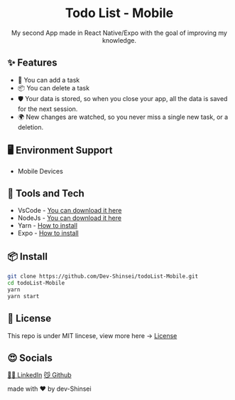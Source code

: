<h1 align="center">Todo List - Mobile</h1>

<div align="center">

My second App made in React Native/Expo with the goal of improving my knowledge.

</div>

## ✨ Features

- 🌈 You can add a task
- 📦 You can delete a task
- 🛡 Your data is stored, so when you close your app, all the data is saved for the next session.
- 🌍 New changes are watched, so you never miss a single new task, or a deletion.

## 🖥 Environment Support

- Mobile Devices

## 🔧 Tools and Tech

- VsCode - <a href="https://code.visualstudio.com/" target="_blank">You can download it here</a>
- NodeJs - <a href="https://nodejs.org/en/" target="_blank">You can download it here</a>
- Yarn - <a href="https://classic.yarnpkg.com/en/docs/install#windows-stable" target="_blank">How to install</a>
- Expo - <a href="https://docs.expo.dev/get-started/installation/" target="_blank">How to install</a>

## 📦 Install

```bash
git clone https://github.com/Dev-Shinsei/todoList-Mobile.git
cd todoList-Mobile
yarn
yarn start
```

## 📝 License

This repo is under MIT lincese, view more here -> <a href="./LICENSE.md">License</a>

## 😍 Socials

<a href="https://www.linkedin.com/in/devshinsei" target="_blank">🧑‍💼 LinkedIn</a>
<a href="https://github.com/Dev-Shinsei" target="_blank">😼 Github</a>

made with ❤️ by dev-Shinsei
